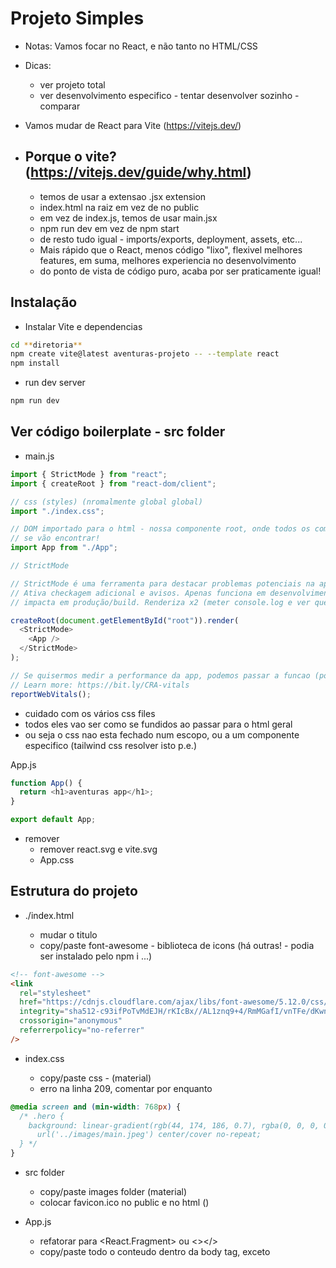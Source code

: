 # Projeto Simples

- Notas: Vamos focar no React, e não tanto no HTML/CSS
- Dicas:

  - ver projeto total
  - ver desenvolvimento especifico - tentar desenvolver sozinho - comparar

- Vamos mudar de React para Vite (https://vitejs.dev/)
- ## Porque o vite? (https://vitejs.dev/guide/why.html)
  - temos de usar a extensao .jsx extension
  - index.html na raiz em vez de no public
  - em vez de index.js, temos de usar main.jsx
  - npm run dev em vez de npm start
  - de resto tudo igual - imports/exports, deployment, assets, etc...
  - Mais rápido que o React, menos código "lixo", flexivel melhores features,
    em suma, melhores experiencia no desenvolvimento
  - do ponto de vista de código puro, acaba por ser praticamente igual!

## Instalação

- Instalar Vite e dependencias

```sh
cd **diretoria**
npm create vite@latest aventuras-projeto -- --template react
npm install
```

- run dev server

```sh
npm run dev
```

## Ver código boilerplate - src folder

- main.js

```js
import { StrictMode } from "react";
import { createRoot } from "react-dom/client";

// css (styles) (nromalmente global global)
import "./index.css";

// DOM importado para o html - nossa componente root, onde todos os componentes
// se vão encontrar!
import App from "./App";

// StrictMode

// StrictMode é uma ferramenta para destacar problemas potenciais na aplicacao.
// Ativa checkagem adicional e avisos. Apenas funciona em desenvolvimento, não
// impacta em produção/build. Renderiza x2 (meter console.log e ver que gera 2 prints). Removivel.

createRoot(document.getElementById("root")).render(
  <StrictMode>
    <App />
  </StrictMode>
);

// Se quisermos medir a performance da app, podemos passar a funcao (por exemplo: reportWebVitals(console.log))
// Learn more: https://bit.ly/CRA-vitals
reportWebVitals();
```

- cuidado com os vários css files
- todos eles vao ser como se fundidos ao passar para o html geral
- ou seja o css nao esta fechado num escopo, ou a um componente especifico (tailwind css resolver isto p.e.)

App.js

```js
function App() {
  return <h1>aventuras app</h1>;
}

export default App;
```

- remover
  - remover react.svg e vite.svg
  - App.css

## Estrutura do projeto

- ./index.html

  - mudar o titulo
  - copy/paste font-awesome - biblioteca de icons (há outras! - podia ser instalado pelo npm i ...)

```html
<!-- font-awesome -->
<link
  rel="stylesheet"
  href="https://cdnjs.cloudflare.com/ajax/libs/font-awesome/5.12.0/css/all.min.css"
  integrity="sha512-c93ifPoTvMdEJH/rKIcBx//AL1znq9+4/RmMGafI/vnTFe/dKwnn1uoeszE2zJBQTS1Ck5CqSBE+34ng2PthJg=="
  crossorigin="anonymous"
  referrerpolicy="no-referrer"
/>
```

- index.css

  - copy/paste css - (material)
  - erro na linha 209, comentar por enquanto

```css
@media screen and (min-width: 768px) {
  /* .hero {
    background: linear-gradient(rgb(44, 174, 186, 0.7), rgba(0, 0, 0, 0.7)),
      url('../images/main.jpeg') center/cover no-repeat;
  } */
}
```

- src folder

  - copy/paste images folder (material)
  - colocar favicon.ico no public e no html (<link rel="icon" type="image/svg+xml+ico" href="./public/favicon.ico" />)

- App.js
  - refatorar para <React.Fragment> ou <></>
  - copy/paste todo o conteudo dentro da body tag, exceto <script> (index.html no material)
  - selecionar todas as innstacias "class" e refatorar para "className" (CMD + D) ou (CTRL+F)

## Montar Componentes

- no src criar pasta de componentes
- nos componentes criar os seguintes ficheiros
  - Navbar.jsx
  - Hero.jsx
  - About.jsx
  - Services.jsx
  - Tours.jsx
  - Footer.jsx
- montar componentes com default export (comando util - rafce)
- cuidado ao mover o código do App.jsx para os components
- App.js deve ficar vazio
- importar e renderizar todos os componentess no App.js
- resultado é o mesmo, mas mais fácil de manusear o código
  Cada um pode dividir o código como preferir, este é só o padrão

